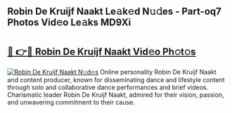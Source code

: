 ## Robin De Kruijf Naakt Le𝚊k𝚎d N𝚞𝚍es - Part-oq7 Photos Vid𝚎o Le𝚊ks MD9Xi

# <h2><a href="http://fb8vy0.evod.top/?m=Robin+De+Kruijf+Naakt">🔗 👉🔴 Robin De Kruijf Naakt Vid𝚎o Ph𝚘t𝚘s</a></h2>

[![Robin De Kruijf Naakt N𝚞d𝚎s](https://i.imgur.com/8V9OHl7.gif)](http://fb8vy0.evod.top/?m=Robin+De+Kruijf+Naakt)
Online personality Robin De Kruijf Naakt and content producer, known for disseminating dance and lifestyle content through solo and collaborative dance performances and brief videos. Charismatic leader Robin De Kruijf Naakt, admired for their vision, passion, and unwavering commitment to their cause. 
